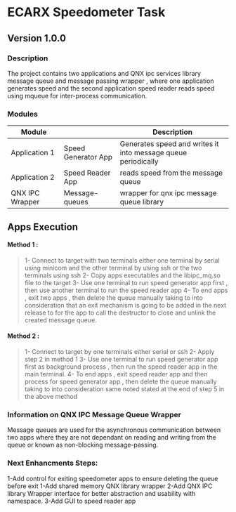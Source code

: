 # ECARX Speedometer Task

## Version 1.0.0

### Description
The project contains two applications and  QNX ipc services library message queue and message passing wrapper , where one application generates speed and the second application speed reader reads speed using mqueue for inter-process communication.

### Modules 

| Module          |                     |  Description  |
| ----------------|---------------------|---------------|   
| Application 1   | Speed Generator App | Generates speed and writes it into message queue periodically
| Application 2   | Speed Reader App    | reads speed from the message queue
| QNX IPC Wrapper |  Message-queues     | wrapper for qnx ipc message queue library 


## Apps Execution  

#### Method 1 : 
>1- Connect to target with two terminals either one terminal by serial using minicom and the other terminal by using ssh or the two terminals using ssh 
>2- Copy apps executables and the libipc_mq.so file to the target
>3- Use one terminal to run speed generator app first , then use another terminal to run the speed reader app
>4- To end apps , exit two apps , then delete the queue manually taking to into consideration that an exit mechanism is going to be added in the next release to for the app to call the destructor to close and unlink the created  message queue.

#### Method 2 :
>1- Connect to target by one terminals either serial or ssh
>2- Apply step 2 in method 1
>3- Use one terminal to run speed generator app first as background process , then run the speed reader app in the main terminal.
>4- To end apps , exit speed reader app and then process for speed generator app , then delete the queue manually taking to into consideration same noted stated at the end of step 5 in the above method

### Information on QNX IPC Message Queue Wrapper
Message queues are used for the asynchronous communication between two apps where they are not dependant on reading and writing from the queue or known as non-blocking message-passing.

### Next Enhancments Steps:
1-Add control for exiting speedometer apps to ensure deleting the queue before exit
1-Add shared memory QNX library wrapper
2-Add QNX IPC library Wrapper interface for better abstraction and usability with namespace.
3-Add GUI to speed reader app



